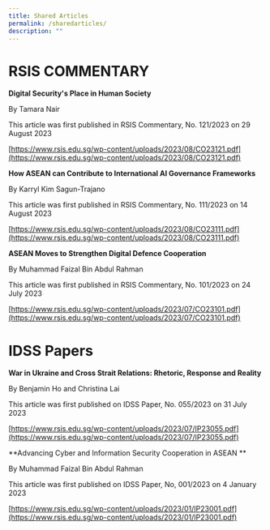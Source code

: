 ```yaml
---
title: Shared Articles
permalink: /sharedarticles/
description: ""
---
```

# RSIS COMMENTARY

**Digital Security's Place in Human Society**

By Tamara Nair

This article was first published in RSIS Commentary, No. 121/2023 on 29 August 2023

[https://www.rsis.edu.sg/wp-content/uploads/2023/08/CO23121.pdf](https://www.rsis.edu.sg/wp-content/uploads/2023/08/CO23121.pdf)

**How ASEAN can Contribute to International AI Governance Frameworks**

By Karryl Kim Sagun-Trajano 

This article was first published in RSIS Commentary, No. 111/2023 on 14 August 2023

[https://www.rsis.edu.sg/wp-content/uploads/2023/08/CO23111.pdf](https://www.rsis.edu.sg/wp-content/uploads/2023/08/CO23111.pdf)

**ASEAN Moves to Strengthen Digital Defence Cooperation**

By Muhammad Faizal Bin Abdul Rahman 

This article was first published in RSIS Commentary, No. 101/2023 on 24 July 2023

[https://www.rsis.edu.sg/wp-content/uploads/2023/07/CO23101.pdf](https://www.rsis.edu.sg/wp-content/uploads/2023/07/CO23101.pdf)


# IDSS Papers

**War in Ukraine and Cross Strait Relations: Rhetoric, Response and Reality**

By Benjamin Ho and Christina Lai

This article was first published on IDSS Paper, No. 055/2023 on 31 July 2023 

[https://www.rsis.edu.sg/wp-content/uploads/2023/07/IP23055.pdf](https://www.rsis.edu.sg/wp-content/uploads/2023/07/IP23055.pdf)

**Advancing Cyber and Information Security Cooperation in ASEAN **

By Muhammad Faizal Bin Abdul Rahman 

This article was first published on IDSS Paper, No, 001/2023 on 4 January 2023

[https://www.rsis.edu.sg/wp-content/uploads/2023/01/IP23001.pdf](https://www.rsis.edu.sg/wp-content/uploads/2023/01/IP23001.pdf)